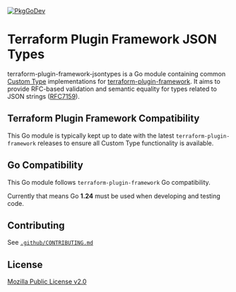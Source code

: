 [![PkgGoDev](https://pkg.go.dev/badge/github.com/hashicorp/terraform-plugin-framework-jsontypes)](https://pkg.go.dev/github.com/hashicorp/terraform-plugin-framework-jsontypes)

# Terraform Plugin Framework JSON Types

terraform-plugin-framework-jsontypes is a Go module containing common [Custom Type](https://developer.hashicorp.com/terraform/plugin/framework/handling-data/custom-types) implementations for [terraform-plugin-framework](https://github.com/hashicorp/terraform-plugin-framework). It aims to provide RFC-based validation and semantic equality for types related to JSON strings ([RFC7159](https://www.rfc-editor.org/rfc/rfc7159.html)).

## Terraform Plugin Framework Compatibility

This Go module is typically kept up to date with the latest `terraform-plugin-framework` releases to ensure all Custom Type functionality is available.

## Go Compatibility

This Go module follows `terraform-plugin-framework` Go compatibility.

Currently that means Go **1.24** must be used when developing and testing code.

## Contributing

See [`.github/CONTRIBUTING.md`](.github/CONTRIBUTING.md)

## License

[Mozilla Public License v2.0](LICENSE)
